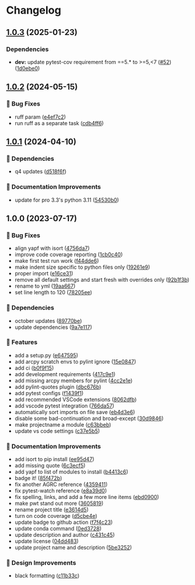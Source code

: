 # Changelog

## [1.0.3](https://github.com/agrc/python/compare/v1.0.2...v1.0.3) (2025-01-23)


### Dependencies

* **dev:** update pytest-cov requirement from ==5.* to &gt;=5,&lt;7 ([#52](https://github.com/agrc/python/issues/52)) ([1d0ebe0](https://github.com/agrc/python/commit/1d0ebe06326674565b83d9c8d8ccabf41b424719))

## [1.0.2](https://github.com/agrc/python/compare/v1.0.1...v1.0.2) (2024-05-15)


### 🐛 Bug Fixes

* ruff param ([e4ef7c2](https://github.com/agrc/python/commit/e4ef7c263623095f49d1c37460e5f17b73fa1be0))
* run ruff as a separate task ([cdb4ff6](https://github.com/agrc/python/commit/cdb4ff6293e4bd5cf4f9850fe4d9dbe4539c2ca6))

## [1.0.1](https://github.com/agrc/python/compare/v1.0.0...v1.0.1) (2024-04-10)


### 🌲 Dependencies

* q4 updates ([d518f6f](https://github.com/agrc/python/commit/d518f6f4575021518a85183e103ec97aa8f500ee))


### 📖 Documentation Improvements

* update for pro 3.3's python 3.11 ([54530b0](https://github.com/agrc/python/commit/54530b06e6a7474ffe2d6969410da8bbf7937054))

## 1.0.0 (2023-07-17)


### 🐛 Bug Fixes

* align yapf with isort ([4756da7](https://github.com/agrc/python/commit/4756da76a7a83ac98074a344e16c5e4af949a3b5))
* improve code coverage reporting ([1cb0c40](https://github.com/agrc/python/commit/1cb0c405356114e9a7cf886a7414b7dedfec68ac))
* make first test run work ([f44dde6](https://github.com/agrc/python/commit/f44dde6098d13764748a5bab388ef2cd741eb9d1))
* make indent size specific to python files only ([19261e9](https://github.com/agrc/python/commit/19261e9122e6c47350ad87712c1a7a3f11132ddd))
* proper import ([e16ce31](https://github.com/agrc/python/commit/e16ce313b81a7397ce76ec7d5c59a3104b64c098))
* remove all default settings and start fresh with overrides only ([92b1f3b](https://github.com/agrc/python/commit/92b1f3b8811be133dbed727f59fcc81a883f6e0e))
* rename to yml ([19aa667](https://github.com/agrc/python/commit/19aa667d774f27edd64d80d9ba7e7c9c99e3b848))
* set line length to 120 ([78205ee](https://github.com/agrc/python/commit/78205ee8e9a8845ddd8cf9805f38743d057d16f1))


### 🌲 Dependencies

* october updates ([89770be](https://github.com/agrc/python/commit/89770bebf4d3823a863b9efc8f184a72a0e9edca))
* update dependencies ([9a7e117](https://github.com/agrc/python/commit/9a7e1178917d63005c11a0f870287b89380a0c6d))


### 🚀 Features

* add a setup.py ([e647595](https://github.com/agrc/python/commit/e647595b34e5f7b1a48bbcefafafb7af4e7479d0))
* add arcpy scratch envs to pylint ignore ([15e0847](https://github.com/agrc/python/commit/15e08471ddcf5e9952699c3e9426042e67aadad8))
* add ci ([b0f9f15](https://github.com/agrc/python/commit/b0f9f1543adf37395924225323950bc6ca2d8071))
* add development requirements ([417c9e1](https://github.com/agrc/python/commit/417c9e113613ff8bcf09a47c29a0321680f6f4bf))
* add missing arcpy members for pylint ([4cc2e1e](https://github.com/agrc/python/commit/4cc2e1e584493fc92111997ca37fa7614c75f973))
* add pylint-quotes plugin ([dbc676b](https://github.com/agrc/python/commit/dbc676b062fb18f5d12e2a3f1c5431f109160b5b))
* add pytest configs ([f1439f1](https://github.com/agrc/python/commit/f1439f154303cc572c6884ed25d570eb2b651b73))
* add recommended VSCode extensions ([8062dfb](https://github.com/agrc/python/commit/8062dfbe7966b142ddc46deb7a2b75a4b0342d96))
* add vscode pytest integration ([766da57](https://github.com/agrc/python/commit/766da57aee37576acfe16e0d28c8e0c91f2fe42d))
* automatically sort imports on file save ([eb4d3e6](https://github.com/agrc/python/commit/eb4d3e66de45fc7b65351f74315258ad92d2fe37))
* disable some bad-continuation and broad-except ([30d9846](https://github.com/agrc/python/commit/30d984637a87af822420be107ab856c4309ce177))
* make projectname a module ([c63bbeb](https://github.com/agrc/python/commit/c63bbeba8f64e363cd7a65bbad877d5ec744e377))
* update vs code settings ([c37e5b5](https://github.com/agrc/python/commit/c37e5b5991bd60c18bf607e710d48576715cd10e))


### 📖 Documentation Improvements

* add isort to pip install ([ee95d47](https://github.com/agrc/python/commit/ee95d47e2d57e3871e17a84a323c5593bce5255e))
* add missing quote ([6c3ecf5](https://github.com/agrc/python/commit/6c3ecf560cb0a63744dfe6a1f882259bf7d10433))
* add yapf to list of modules to install ([b4413c6](https://github.com/agrc/python/commit/b4413c6f897edbf68cc8631affadae44624289d0))
* badge it! ([85f472b](https://github.com/agrc/python/commit/85f472b8a13729e0ce6c017580313bff0cae85db))
* fix another AGRC reference ([4359411](https://github.com/agrc/python/commit/43594116ae5e08d8cf0ccf28aac7a01223990978))
* fix pytest-watch reference ([e8a39d0](https://github.com/agrc/python/commit/e8a39d09e78660225d298a0715d85328ea05ca54))
* fix spelling, links, and add a few more line items ([ebd0900](https://github.com/agrc/python/commit/ebd0900fd9dbd4c7a39b5fdd3170415102c2c899))
* make pwt stand out more ([3605819](https://github.com/agrc/python/commit/3605819e854407e614b58ae4357cfcca87dbcaf6))
* rename project title ([e3614d5](https://github.com/agrc/python/commit/e3614d55c7ae3d62bbdc82be037a36dc8b5beb9b))
* turn on code coverage ([d5cbe4e](https://github.com/agrc/python/commit/d5cbe4ed0117d887aab96e390ce6c05b337f7d7e))
* update badge to github action ([f7f4c23](https://github.com/agrc/python/commit/f7f4c23f3e2a815217f41a836db157536be0a45a))
* update conda command ([0ed3728](https://github.com/agrc/python/commit/0ed3728932a6c13f199d7e7fe81b8c5d1875c7d9))
* update description and author ([c431c45](https://github.com/agrc/python/commit/c431c455e70508be58c16520f4d3c292cdbf59ee))
* update license ([04dd483](https://github.com/agrc/python/commit/04dd4831d32ec671fe11994b08a74aa71f433389))
* update project name and description ([5be3252](https://github.com/agrc/python/commit/5be32527739a4c702411998bb1fef322602ec28e))


### 🎨 Design Improvements

* black formatting ([c11b33c](https://github.com/agrc/python/commit/c11b33cf21e9501c73d65ab86b18a0cf23ba0820))
